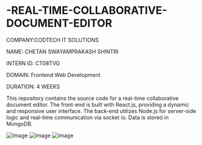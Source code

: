 # -REAL-TIME-COLLABORATIVE-DOCUMENT-EDITOR

COMPANY:CODTECH IT SOLUTIONS

NAME: CHETAN SWAYAMPRAKASH SHINTRI

INTERN ID: CT08TVG

DOMAIN: Frontend Web Development

DURATION: 4 WEEKS


This repository contains the source code for a real-time collaborative document editor. The front-end is built with React.js, providing a dynamic and responsive user interface. The back-end utilizes Node.js for server-side logic and real-time communication via socket io. Data is stored in MongoDB.

![Image](https://github.com/user-attachments/assets/8a71f79e-046d-4cd9-940a-cbe2ba50a107)
![Image](https://github.com/user-attachments/assets/070064a7-6718-4206-aaba-b34d0569247b)
![Image](https://github.com/user-attachments/assets/c5fca77b-ea3c-4163-8714-9c692f9e64e4)
